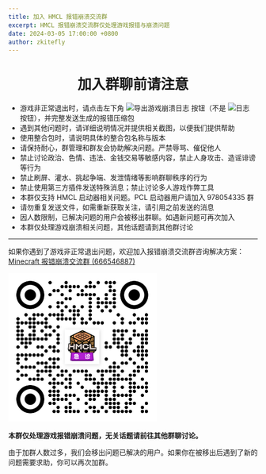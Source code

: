 ```yaml
---
title: 加入 HMCL 报错崩溃交流群
excerpt: HMCL 报错崩溃交流群仅处理游戏报错与崩溃问题
date: 2024-03-05 17:00:00 +0800
author: zkitefly
---
```


<!----{{'>'}}
<div id="alert-modal">
<div class="notice">
{% capture notice %}
<!---->
<h1 id="" align="center">加入群聊前请注意</h1>

- 游戏非正常退出时，请点击左下角 ![][button-1] 按钮（不是 ![][button-2] 按钮），并完整发送生成的报错压缩包
- 遇到其他问题时，请详细说明情况并提供相关截图，以便我们提供帮助
- 使用整合包时，请说明具体的整合包名称与版本
- 请保持耐心，群管理和群友会协助解决问题。严禁辱骂、催促他人
- 禁止讨论政治、色情、违法、金钱交易等敏感内容，禁止人身攻击、造谣诽谤等行为
- 禁止刷屏、灌水、挑起争端、发泄情绪等影响群聊秩序的行为
- 禁止使用第三方插件发送特殊消息；禁止讨论多人游戏作弊工具
- 本群仅支持 HMCL 启动器相关问题。PCL 启动器用户请加入 978054335 群
- 请勿重复发送文件，如需重新获取关注，请引用之前发送的消息
- 因人数限制，已解决问题的用户会被移出群聊。如遇新问题可再次加入
- 本群仅处理游戏崩溃相关问题，其他话题请到其他群讨论

---
<!--{% comment %}-->
[button-1]: /assets/img/docs/groups/button-1.png "导出游戏崩溃日志"
[button-2]: /assets/img/docs/groups/button-2.png "日志"
<!--{% endcomment %}--{{'>'}}
[button-1]: {% link /assets/img/docs/groups/button-1.png %} "导出游戏崩溃日志"
[button-2]: {% link /assets/img/docs/groups/button-2.png %} "日志"
{% endcapture %}
{{ notice | markdownify }}
<p class="text-center">请等待 <span id="countdown">10</span> 秒，请认真阅读注意事项</p>
<button id="close-btn" class="btn align-center" disabled>我已了解</button>
</div>
</div>
<!---->

如果你遇到了游戏非正常退出问题，欢迎加入报错崩溃交流群咨询解决方案：[Minecraft 报错崩溃交流群 (666546887)](https://qm.qq.com/q/nG0Ti1kJri)

![](/assets/img/docs/groups/crash.png)

**本群仅处理游戏报错崩溃问题，无关话题请前往其他群聊讨论。**

由于加群人数过多，我们会移出问题已解决的用户。如果你在被移出后遇到了新的问题需要求助，你可以再次加群。

<!----{{'>'}}
<style>
.initial-content {
  position: relative;
  z-index: 20;
}

#alert-modal {
  position: fixed;
  top: 0;
  left: 0;
  width: 100%;
  height: 100%;
  padding: 1em;
  display: flex;
  background: #00000090;
  justify-content: center;
  align-items: center;
  z-index: 20;
}
#alert-modal img {
  display: inline;
  height: 1.5em;
  vertical-align: middle;
}
</style>
<script>
document.addEventListener("DOMContentLoaded", function () {
  var modal = document.getElementById("alert-modal");
  var show = localStorage.getItem("crash-support-group.show");
  if (show === "1") {
    modal.style.display = "none";
    return;
  }
  var text = document.getElementById("countdown");
  var btn = document.getElementById("close-btn");
  var sec = parseInt(text.textContent, 10) || 10;
  var timer = setInterval(function () {
    text.textContent = --sec;
    if (sec <= 0) {
      clearInterval(timer);
      text.parentNode.textContent = "请点击下方按钮关闭";
      btn.disabled = false;
    }
  }, 1000);
  btn.addEventListener("click", function () {
    localStorage.setItem("crash-support-group.show", "1");
    modal.style.display = "none";
  }, false);
});
</script>
<!---->
